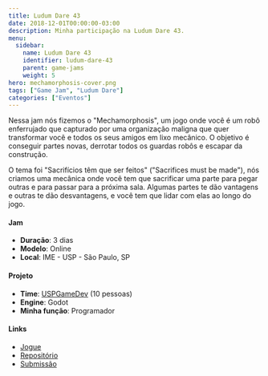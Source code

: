 ```yaml
---
title: Ludum Dare 43
date: 2018-12-01T00:00:00-03:00
description: Minha participação na Ludum Dare 43.
menu:
  sidebar:
    name: Ludum Dare 43
    identifier: ludum-dare-43
    parent: game-jams
    weight: 5
hero: mechamorphosis-cover.png
tags: ["Game Jam", "Ludum Dare"]
categories: ["Eventos"]
---
```


Nessa jam nós fizemos o "Mechamorphosis", um jogo onde você é um robô enferrujado que capturado por uma organização maligna que quer transformar você e todos os seus amigos em lixo mecânico. O objetivo é conseguir partes novas, derrotar todos os guardas robôs e escapar da construção.

O tema foi "Sacrifícios têm que ser feitos" ("Sacrifices must be made"), nós criamos uma mecânica onde você tem que sacrificar uma parte para pegar outras e para passar para a próxima sala. Algumas partes te dão vantagens e outras te dão desvantagens, e você tem que lidar com elas ao longo do jogo.

#### Jam
* **Duração**: 3 dias
* **Modelo**: Online
* **Local**: IME - USP - São Paulo, SP

#### Projeto
* **Time**: [USPGameDev](https://uspgamedev.org/) (10 pessoas)
* **Engine**: Godot
* **Minha função**: Programador

#### Links
* [Jogue](https://uspgamedev.itch.io/mechamorphosis)
* [Repositório](https://gitlab.com/uspgamedev/mechamorphosis)
* [Submissão](https://ldjam.com/events/ludum-dare/43/mechamorphosis)